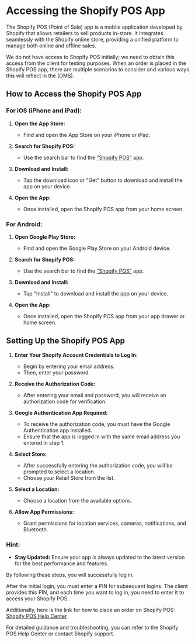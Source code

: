 # Accessing the Shopify POS App

The Shopify POS (Point of Sale) app is a mobile application developed by Shopify that allows retailers to sell products in-store. It integrates seamlessly with the Shopify online store, providing a unified platform to manage both online and offline sales.

We do not have access to Shopify POS initially; we need to obtain this access from the client for testing purposes. When an order is placed in the Shopify POS app, there are multiple scenarios to consider and various ways this will reflect in the (OMS).

## How to Access the Shopify POS App

### For iOS (iPhone and iPad):

1. **Open the App Store:**
   - Find and open the App Store on your iPhone or iPad.

2. **Search for Shopify POS:**
   - Use the search bar to find the ["Shopify POS"](https://apps.apple.com/in/app/shopify-point-of-sale-pos/id686830644) app.

3. **Download and Install:**
   - Tap the download icon or "Get" button to download and install the app on your device.

4. **Open the App:**
   - Once installed, open the Shopify POS app from your home screen.

### For Android:

1. **Open Google Play Store:**
   - Find and open the Google Play Store on your Android device.

2. **Search for Shopify POS:**
   - Use the search bar to find the ["Shopify POS"](https://play.google.com/store/apps/details?id=com.shopify.pos) app.

3. **Download and Install:**
   - Tap "Install" to download and install the app on your device.

4. **Open the App:**
   - Once installed, open the Shopify POS app from your app drawer or home screen.

## Setting Up the Shopify POS App

1. **Enter Your Shopify Account Credentials to Log In:**
   - Begin by entering your email address.
   - Then, enter your password.

2. **Receive the Authorization Code:**
   - After entering your email and password, you will receive an authorization code for verification.

3. **Google Authentication App Required:**
   - To receive the authorization code, you must have the Google Authentication app installed.
   - Ensure that the app is logged in with the same email address you entered in step 1.

4. **Select Store:**
   - After successfully entering the authorization code, you will be prompted to select a location.
   - Choose your Retail Store from the list.

5. **Select a Location:**
   - Choose a location from the available options.

6. **Allow App Permissions:**
   - Grant permissions for location services, cameras, notifications, and Bluetooth.

### Hint:
- **Stay Updated:** Ensure your app is always updated to the latest version for the best performance and features.

By following these steps, you will successfully log in.

After the initial login, you must enter a PIN for subsequent logins. The client provides this PIN, and each time you want to log in, you need to enter it to access your Shopify POS.

Additionally, here is the link for how to place an order on Shopify POS: [Shopify POS Help Center](https://help.shopify.com/en/manual/sell-in-person/pos-classic/transactions/place-order)

For detailed guidance and troubleshooting, you can refer to the Shopify POS Help Center or contact Shopify support.
